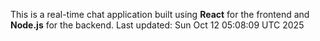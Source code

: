 This is a real-time chat application built using **React** for the frontend and **Node.js** for the backend.
Last updated: Sun Oct 12 05:08:09 UTC 2025
